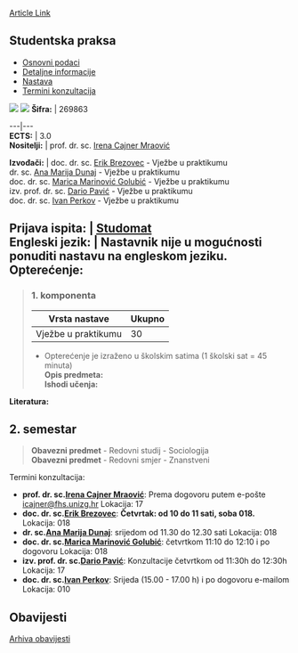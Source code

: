 [Article Link](https://www.fhs.hr/predmet/stupra_c)

## Studentska praksa
  * [Osnovni podaci](https://www.fhs.hr/predmet/stupra_c#v1id-523828_829197_1_0 "Osnovni podaci")
  * [Detaljne informacije](https://www.fhs.hr/predmet/stupra_c#v1id-523828_829197_1_1 "Detaljne informacije")
  * [Nastava](https://www.fhs.hr/predmet/stupra_c#v1id-523828_829197_1_2 "Nastava")
  * [Termini konzultacija](https://www.fhs.hr/predmet/stupra_c#v1id-523828_829197_1_3 "Termini konzultacija")


[![](https://www.fhs.hr/img/flags/gif/hr.gif)](https://www.fhs.hr/predmet/stupra_c) [![](https://www.fhs.hr/img/flags/gif/gb.gif)](https://www.fhs.hr/en/course/stuint)
**Šifra:** |  269863  
  
---|---  
**ECTS:** |  3.0   
**Nositelji:** |  prof. dr. sc. [Irena Cajner Mraović](https://www.fhs.hr/djelatnik/irena.cajner_mraovic)   
  
**Izvođači:** |  doc. dr. sc. [Erik Brezovec](https://www.fhs.hr/djelatnik/erik.brezovec) - Vježbe u praktikumu  
dr. sc. [Ana Marija Dunaj](https://www.fhs.hr/djelatnik/ana_marija.dunaj) - Vježbe u praktikumu  
doc. dr. sc. [Marica Marinović Golubić](https://www.fhs.hr/djelatnik/marica.marinovic_golubic) - Vježbe u praktikumu  
izv. prof. dr. sc. [Dario Pavić](https://www.fhs.hr/djelatnik/dario.pavic) - Vježbe u praktikumu  
doc. dr. sc. [Ivan Perkov](https://www.fhs.hr/djelatnik/ivan.perkov) - Vježbe u praktikumu  
  
**Prijava ispita:** |  [Studomat](http://www.isvu.hr/studomat)  
**Engleski jezik:** |  Nastavnik nije u mogućnosti ponuditi nastavu na engleskom jeziku.   
**Opterećenje:**  
---  
> ### 1. komponenta
> | Vrsta nastave | Ukupno  
> ---|---  
> Vježbe u praktikumu | 30  
> * Opterećenje je izraženo u školskim satima (1 školski sat = 45 minuta)   
**Opis predmeta:**  
> **Ishodi učenja:**  

  
**Literatura:**  

  
**2. semestar**  
---  
> **Obavezni predmet** - Redovni studij - Sociologija  
>  **Obavezni predmet** - Redovni smjer - Znanstveni  
>   
Termini konzultacija: 
  * **prof. dr. sc.[Irena Cajner Mraović](https://www.fhs.hr/djelatnik/irena.cajner_mraovic)**: 
Prema dogovoru putem e-pošte icajner@fhs.unizg.hr 
Lokacija: 17 
  * **doc. dr. sc.[Erik Brezovec](https://www.fhs.hr/djelatnik/erik.brezovec)**: 
**Četvrtak: od 10 do 11 sati, soba 018.**
Lokacija: 018 
  * **dr. sc.[Ana Marija Dunaj](https://www.fhs.hr/djelatnik/ana_marija.dunaj)**: 
srijedom od 11.30 do 12.30 sati
Lokacija: 018 
  * **doc. dr. sc.[Marica Marinović Golubić](https://www.fhs.hr/djelatnik/marica.marinovic_golubic)**: 
četvrtkom 11:10 do 12:10 i po dogovoru
Lokacija: 018 
  * **izv. prof. dr. sc.[Dario Pavić](https://www.fhs.hr/djelatnik/dario.pavic)**: 
Konzultacije četvrtkom od 11:30h do 12:30h
Lokacija: 17 
  * **doc. dr. sc.[Ivan Perkov](https://www.fhs.hr/djelatnik/ivan.perkov)**: 
Srijeda (15.00 - 17.00 h) i po dogovoru e-mailom
Lokacija: 010 


## Obavijesti
[Arhiva obavijesti](https://www.fhs.hr/predmet/stupra_c?@=21ncf#news_124142 "Arhiva obavijesti")
